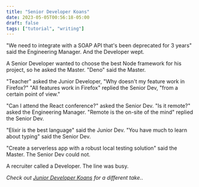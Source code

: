 ```yaml
---
title: "Senior Developer Koans"
date: 2023-05-05T00:56:18-05:00
draft: false
tags: ["tutorial", "writing"]
---
```


"We need to integrate with a SOAP API that's been deprecated for 3 years" said the Engineering Manager.
And the Developer wept.

A Senior Developer wanted to choose the best Node framework for his project, so he asked the Master.
"Deno" said the Master.

"Teacher" asked the Junior Developer, "Why doesn't my feature work in Firefox?"
"All features work in Firefox" replied the Senior Dev, "from a certain point of view."

"Can I attend the React conference?" asked the Senior Dev.
"Is it remote?" asked the Engineering Manager.
"Remote is the on-site of the mind" replied the Senior Dev.

"Elixir is the best language" said the Junior Dev.
"You have much to learn about typing" said the Senior Dev.

"Create a serverless app with a robust local testing solution" said the Master.
The Senior Dev could not.

A recruiter called a Developer.
The line was busy.

*Check out [Junior Developer Koans](/posts/junior-developer-koans/) for a different take.*. 